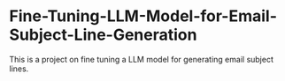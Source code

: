 # Fine-Tuning-LLM-Model-for-Email-Subject-Line-Generation
This is a project on fine tuning a LLM model for generating email subject lines.
